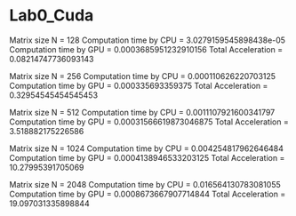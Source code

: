 # Lab0_Cuda

Matrix size N = 128
Computation time by CPU = 3.0279159545898438e-05
Computation time by GPU = 0.0003685951232910156
Total Acceleration = 0.08214747736093143

Matrix size N = 256 
Computation time by CPU = 0.000110626220703125 
Computation time by GPU = 0.000335693359375 
Total Acceleration = 0.32954545454545453 

Matrix size N = 512 
Computation time by CPU = 0.0011107921600341797
Computation time by GPU = 0.00031566619873046875
Total Acceleration = 3.518882175226586

Matrix size N = 1024 
Computation time by CPU = 0.004254817962646484 
Computation time by GPU = 0.0004138946533203125
Total Acceleration = 10.27995391705069

Matrix size N = 2048
Computation time by CPU = 0.016564130783081055
Computation time by GPU = 0.0008673667907714844 
Total Acceleration = 19.097031335898844 
